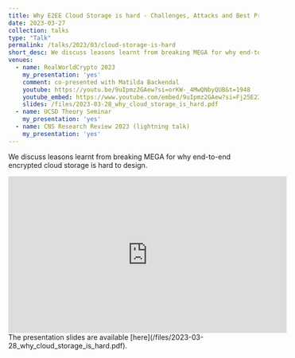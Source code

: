 ```yaml
---
title: Why E2EE Cloud Storage is hard - Challenges, Attacks and Best Practices
date: 2023-03-27
collection: talks
type: "Talk"
permalink: /talks/2023/03/cloud-storage-is-hard
short_desc: We discuss leasons learnt from breaking MEGA for why end-to-end encrypted cloud storage is hard to design.
venues:
  - name: RealWorldCrypto 2023
    my_presentation: 'yes'
    comment: co-presented with Matilda Backendal
    youtube: https://youtu.be/9uIpmz2GAew?si=orKW-_4MwQNbyQUB&t=1948
    youtube_embed: https://www.youtube.com/embed/9uIpmz2GAew?si=Fj25E23h9FWSP3uM&amp;start=1948
    slides: /files/2023-03-28_why_cloud_storage_is_hard.pdf
  - name: UCSD Theory Seminar
    my_presentation: 'yes'
  - name: CNS Research Review 2023 (lightning talk)
    my_presentation: 'yes'
---
```


We discuss leasons learnt from breaking MEGA for why end-to-end encrypted cloud storage is hard to design.

<iframe width="560" height="315" src="https://www.youtube.com/embed/9uIpmz2GAew?start=1948" title="Why E2EE Cloud Storage is hard (talk recording)" frameborder="0" allow="encrypted-media; gyroscope; picture-in-picture" allowfullscreen></iframe>

<br>
The presentation slides are available [here](/files/2023-03-28_why_cloud_storage_is_hard.pdf).
